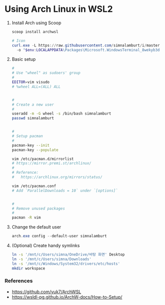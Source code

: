 Using Arch Linux in WSL2
========

1.  Install Arch using Scoop

    ```powershell
    scoop install archwsl

    # Icon
    curl.exe -L https://raw.githubusercontent.com/simnalamburt/i/master/.dotfiles/arch.png `
      -o "$env:LOCALAPPDATA\Packages\Microsoft.WindowsTerminal_8wekyb3d8bbwe\RoamingState\arch.png"
    ```

2.  Basic setup

    ```bash
    #
    # Use "wheel" as sudoers' group
    #
    EDITOR=vim visudo
    # %wheel ALL=(ALL) ALL


    #
    # Create a new user
    #
    useradd -m -G wheel -s /bin/bash simnalamburt
    passwd simnalamburt


    #
    # Setup pacman
    #
    pacman-key --init
    pacman-key --populate

    vim /etc/pacman.d/mirrorlist
    # https://mirror.premi.st/archlinux/
    #
    # Reference:
    #   https://archlinux.org/mirrors/status/

    vim /etc/pacman.conf
    # Add `ParallelDownloads = 10` under `[options]`


    #
    # Remove unused packages
    #
    pacman -R vim
    ```

3.  Change the default user

    ```powershell
    arch.exe config --default-user simnalamburt
    ```

4.  (Optional) Create handy symlinks

    ```bash
    ln -s '/mnt/c/Users/simna/OneDrive/바탕 화면' Desktop
    ln -s '/mnt/c/Users/simna/Downloads'
    ln -s '/mnt/c/Windows/System32/drivers/etc/hosts'
    mkdir workspace
    ```

### References
- https://github.com/yuk7/ArchWSL
- https://wsldl-pg.github.io/ArchW-docs/How-to-Setup/
